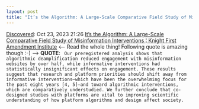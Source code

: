```yaml
---
layout: post
title: "It’s the Algorithm: A Large-Scale Comparative Field Study of Misinformation Interventions | Knight First Amendment Institute"
---
```

[Discovered](http://rolandtanglao.com/2020/07/29/p1-blogthis-checkvist-list-links-to-blog/): Oct 23, 2023 21:26 [It’s the Algorithm: A Large-Scale Comparative Field Study of Misinformation Interventions ¦ Knight First Amendment Institute](https://knightcolumbia.org/content/its-the-algorithm-a-large-scale-comparative-field-study-of-misinformation-interventions) <-- Read the whole thing! Following quote is amazing though :-) --> **QUOTE**: ` Our preregistered analysis shows that algorithmic deamplification reduced engagement with misinformation websites by over half, while informative interventions had statistically insignificant effects on engagement. These results suggest that research and platform priorities should shift away from informative interventions—which have been the overwhelming focus for the past eight years [4, 5]—and toward algorithmic interventions, which are comparatively understudied. We further conclude that co-designed studies with platforms are vital to improving scientific understanding of how platform algorithms and design affect society.`
